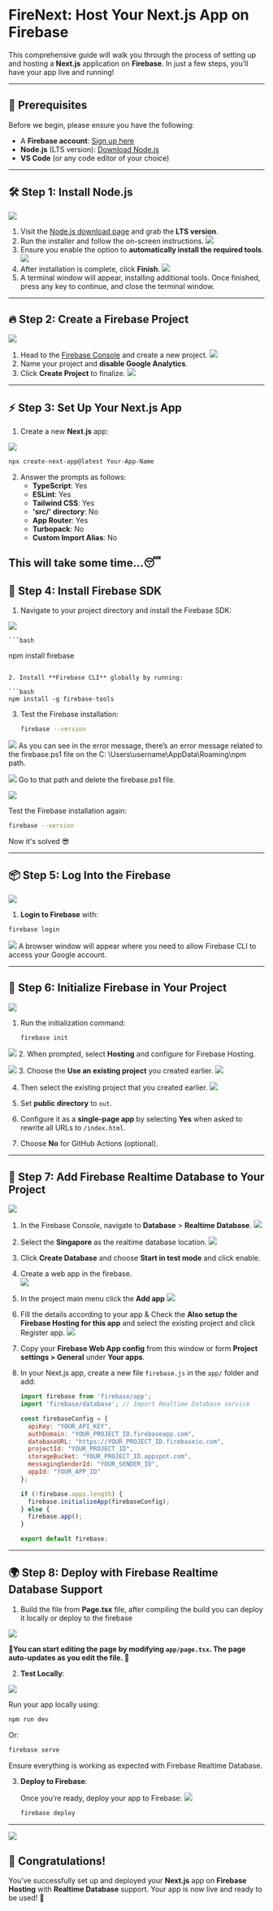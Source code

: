 # **FireNext: Host Your Next.js App on Firebase**

This comprehensive guide will walk you through the process of setting up and hosting a **Next.js** application on **Firebase**. In just a few steps, you’ll have your app live and running!

---

## 🚀 **Prerequisites**

Before we begin, please ensure you have the following:

- A **Firebase account**: [Sign up here](https://firebase.google.com)
- **Node.js** (LTS version): [Download Node.js](https://nodejs.org/en/download)
- **VS Code** (or any code editor of your choice)

---

## 🛠️ **Step 1: Install Node.js**

![](https://github.com/Kavi-ya/FireNext/blob/main/Assets/1.PNG)
1. Visit the [Node.js download page](https://nodejs.org/en/download) and grab the **LTS version**.
2. Run the installer and follow the on-screen instructions.
![](https://github.com/Kavi-ya/FireNext/blob/main/Assets/2.PNG)
3. Ensure you enable the option to **automatically install the required tools**.
![](https://github.com/Kavi-ya/FireNext/blob/main/Assets/3.PNG)
4. After installation is complete, click **Finish**.
![](https://github.com/Kavi-ya/FireNext/blob/main/Assets/4.PNG)   
5. A terminal window will appear, installing additional tools. Once finished, press any key to continue, and close the terminal window.
---

## 🔥 **Step 2: Create a Firebase Project**

![](https://github.com/Kavi-ya/FireNext/blob/main/Assets/CreateFirebaseProject1.PNG)
1. Head to the [Firebase Console](https://console.firebase.google.com) and create a new project.
![](https://github.com/Kavi-ya/FireNext/blob/main/Assets/CreateFirebaseProject2.PNG)
2. Name your project and **disable Google Analytics**.
4. Click **Create Project** to finalize.
![](https://github.com/Kavi-ya/FireNext/blob/main/Assets/CreateFirebaseProject3.PNG)

---

## ⚡ **Step 3: Set Up Your Next.js App**

1. Create a new **Next.js** app:
   
![](https://github.com/Kavi-ya/FireNext/blob/main/Assets/SettingsInVscode.PNG)

   ```bash
   npx create-next-app@latest Your-App-Name
   ```

2. Answer the prompts as follows:
   - **TypeScript**: Yes
   - **ESLint**: Yes
   - **Tailwind CSS**: Yes
   - **'src/' directory**: No
   - **App Router**: Yes
   - **Turbopack**: No
   - **Custom Import Alias**: No

  This will take some time...😴
---


## 🧰 **Step 4: Install Firebase SDK**

1. Navigate to your project directory and install the Firebase SDK:
   
![](https://github.com/Kavi-ya/FireNext/blob/main/Assets/installfirebasetools.PNG)

    ```bash
    
   npm install firebase
   
   ```

2. Install **Firebase CLI** globally by running:

   ```bash
   npm install -g firebase-tools
   ```

3. Test the Firebase installation:

   ```bash
   firebase --version
   ```
   
![](https://github.com/Kavi-ya/FireNext/blob/main/Assets/FirebaseError.PNG)
As you can see in the error message, there’s an error message related to the firebase.ps1 file on the C: \Users\username\AppData\Roaming\npm path.

![](https://github.com/Kavi-ya/FireNext/blob/main/Assets/Firebase.psifile.PNG)
Go to that path and delete the firebase.ps1 file.

![](https://github.com/Kavi-ya/FireNext/blob/main/Assets/After%20Firebase%20Error.PNG)

Test the Firebase installation again:

   ```bash
   firebase --version
   ```

Now it's solved 😎

---

## 📦 **Step 5: Log Into the Firebase**
  ![](https://github.com/Kavi-ya/FireNext/blob/main/Assets/FirebaseLogin.PNG)
  1. **Login to Firebase** with:

   ```bash
   firebase login
   ```
  ![](https://github.com/Kavi-ya/FireNext/blob/main/Assets/FirebaseLoginSuccess.PNG)
  A browser window will appear where you need to allow Firebase CLI to access your Google account.

---

## 🔧 **Step 6: Initialize Firebase in Your Project**

![](https://github.com/Kavi-ya/FireNext/blob/main/Assets/Firebaseinit.PNG)
1. Run the initialization command:

   ```bash
   firebase init
   ```
![](https://github.com/Kavi-ya/FireNext/blob/main/Assets/FirebaseInitSettings1.PNG)
2. When prompted, select **Hosting** and configure for Firebase Hosting.

![](https://github.com/Kavi-ya/FireNext/blob/main/Assets/FirebaseInitSettings2.PNG)
3. Choose the **Use an existing project** you created earlier.
![](https://github.com/Kavi-ya/FireNext/blob/main/Assets/SelectExistingProject.PNG)

4. Then select the existing project that you created earlier.
![](https://github.com/Kavi-ya/FireNext/blob/main/Assets/FinallySettingsdone.PNG)

5. Set **public directory** to `out`.
6. Configure it as a **single-page app** by selecting **Yes** when asked to rewrite all URLs to `/index.html`.
7. Choose **No** for GitHub Actions (optional).

---

## 📱 **Step 7: Add Firebase Realtime Database to Your Project**

![](https://github.com/Kavi-ya/FireNext/blob/main/Assets/CreateRealtimeDatabase.PNG)
1. In the Firebase Console, navigate to **Database** > **Realtime Database**.
![](https://github.com/Kavi-ya/FireNext/blob/main/Assets/SetupDatabase.PNG)
2. Select the **Singapore** as the realtime database location.
![](https://github.com/Kavi-ya/FireNext/blob/main/Assets/StartTestmode.PNG)
3. Click **Create Database** and choose **Start in test mode** and click enable.
4. Create a web app in the firebase.   
![](https://github.com/Kavi-ya/FireNext/blob/main/Assets/Add%20App.PNG)
5. In the project main menu click the **Add app**
![](https://github.com/Kavi-ya/FireNext/blob/main/Assets/Register%20App.PNG)
6. Fill the details according to your app & Check the **Also setup the **Firebase Hosting** for this app** and select the existing project and click Register app.
![](https://github.com/Kavi-ya/FireNext/blob/main/Assets/AddSDK.PNG)
7. Copy your **Firebase Web App config** from this window or form **Project settings > General** under **Your apps**.
8. In your Next.js app, create a new file `firebase.js` in the `app/` folder and add:

   ```javascript
   import firebase from 'firebase/app';
   import 'firebase/database'; // Import Realtime Database service

   const firebaseConfig = {
     apiKey: "YOUR_API_KEY",
     authDomain: "YOUR_PROJECT_ID.firebaseapp.com",
     databaseURL: "https://YOUR_PROJECT_ID.firebaseio.com",
     projectId: "YOUR_PROJECT_ID",
     storageBucket: "YOUR_PROJECT_ID.appspot.com",
     messagingSenderId: "YOUR_SENDER_ID",
     appId: "YOUR_APP_ID"
   };

   if (!firebase.apps.length) {
     firebase.initializeApp(firebaseConfig);
   } else {
     firebase.app();
   }

   export default firebase;
   ```

---

## 🌍 **Step 8: Deploy with Firebase Realtime Database Support**

1. Build the file from **Page.tsx** file, after compiling the build you can deploy it locally or deploy to the firebase 
   
![](https://github.com/Kavi-ya/FireNext/blob/main/Assets/npmrunbuild.PNG)

**🔰You can start editing the page by modifying `app/page.tsx`. The page auto-updates as you edit the file. 🔰**

2. **Test Locally**:
   
![](https://github.com/Kavi-ya/FireNext/blob/main/Assets/npmrundev.PNG)

   Run your app locally using:

   ```bash
   npm run dev
   ```

   Or:

   ```bash
   firebase serve
   ```

   Ensure everything is working as expected with Firebase Realtime Database.

3. **Deploy to Firebase**:

   Once you’re ready, deploy your app to Firebase:
![](https://github.com/Kavi-ya/FireNext/blob/main/Assets/FireabaseDeploy.PNG)
   ```bash
   firebase deploy
   ```

---
![](https://github.com/Kavi-ya/FireNext/blob/main/Assets/NextJS%20Test%20page.PNG)
## 🎉 **Congratulations!**

You’ve successfully set up and deployed your **Next.js** app on **Firebase Hosting** with **Realtime Database** support. Your app is now live and ready to be used! 🚀

